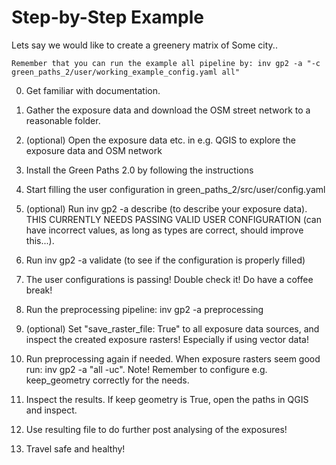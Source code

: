 # Step-by-Step Example

Lets say we would like to create a greenery matrix of Some city..

```{attention}
Remember that you can run the example all pipeline by: inv gp2 -a "-c green_paths_2/user/working_example_config.yaml all"
```

0. Get familiar with documentation.

<div class="separator_line"></div>

1. Gather the exposure data and download the OSM street network to a reasonable folder.

<div class="separator_line"></div>

2. (optional) Open the exposure data etc. in e.g. QGIS to explore the exposure data and OSM network

<div class="separator_line"></div>

3. Install the Green Paths 2.0 by following the instructions

<div class="separator_line"></div>

4. Start filling the user configuration in green_paths_2/src/user/config.yaml

<div class="separator_line"></div>

5. (optional) Run inv gp2 -a describe (to describe your exposure data). THIS CURRENTLY NEEDS PASSING VALID USER CONFIGURATION (can have incorrect values, as long as types are correct, should improve this...).

<div class="separator_line"></div>

6. Run inv gp2 -a validate (to see if the configuration is properly filled)

<div class="separator_line"></div>

7. The user configurations is passing! Double check it! Do have a coffee break!

<div class="separator_line"></div>

8. Run the preprocessing pipeline: inv gp2 -a preprocessing

<div class="separator_line"></div>

9. (optional) Set "save_raster_file: True" to all exposure data sources, and inspect the created exposure rasters! Especially if using vector data!

<div class="separator_line"></div>

10. Run preprocessing again if needed. When exposure rasters seem good run: inv gp2 -a "all -uc". Note! Remember to configure e.g. keep_geometry correctly for the needs.

<div class="separator_line"></div>

11. Inspect the results. If keep geometry is True, open the paths in QGIS and inspect.

<div class="separator_line"></div>

12. Use resulting file to do further post analysing of the exposures!

<div class="separator_line"></div>

13. Travel safe and healthy!

